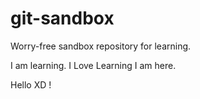 # git-sandbox
Worry-free sandbox repository for learning.

I am learning.
I Love Learning
I am here.

Hello XD !
